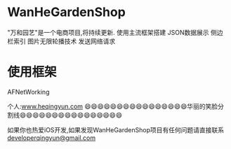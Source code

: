 # WanHeGardenShop
"万和园艺"是一个电商项目,将持续更新.
使用主流框架搭建
JSON数据展示
侧边栏索引
图片无限轮播技术
发送网络请求

# 使用框架
AFNetWorking

个人:www.heqingyun.com
😄😄😄😄😄😄😄😄😄😄😄😄😄😄😄😄华丽的笑脸分割线😄😄😄😄😄😄😄😄😄😄😄😄😄😄😄😄


如果你也热爱iOS开发,如果发现WanHeGardenShop项目有任何问题请直接联系 <developerqingyun@gmail.com>
